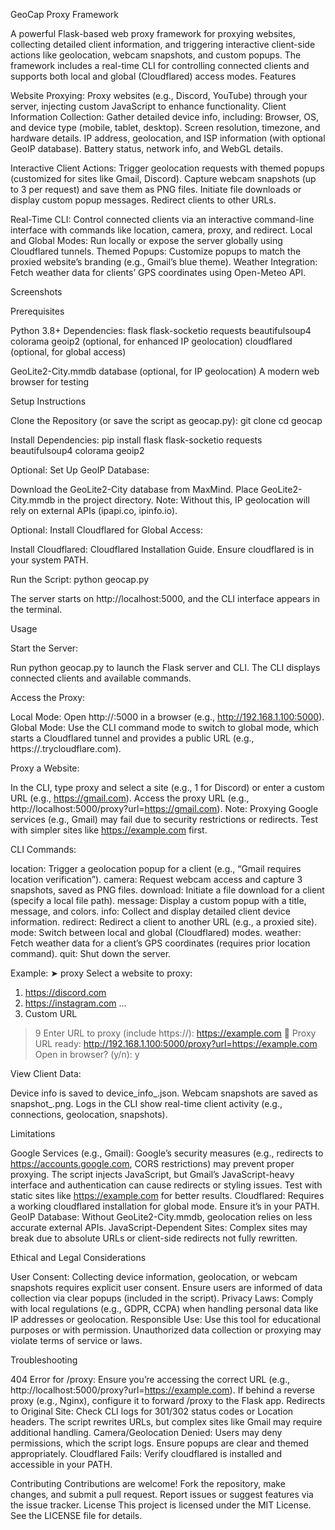 GeoCap Proxy Framework

A powerful Flask-based web proxy framework for proxying websites, collecting detailed client information, and triggering interactive client-side actions like geolocation, webcam snapshots, and custom popups. The framework includes a real-time CLI for controlling connected clients and supports both local and global (Cloudflared) access modes.
Features

Website Proxying: Proxy websites (e.g., Discord, YouTube) through your server, injecting custom JavaScript to enhance functionality.
Client Information Collection: Gather detailed device info, including:
Browser, OS, and device type (mobile, tablet, desktop).
Screen resolution, timezone, and hardware details.
IP address, geolocation, and ISP information (with optional GeoIP database).
Battery status, network info, and WebGL details.


Interactive Client Actions:
Trigger geolocation requests with themed popups (customized for sites like Gmail, Discord).
Capture webcam snapshots (up to 3 per request) and save them as PNG files.
Initiate file downloads or display custom popup messages.
Redirect clients to other URLs.


Real-Time CLI: Control connected clients via an interactive command-line interface with commands like location, camera, proxy, and redirect.
Local and Global Modes: Run locally or expose the server globally using Cloudflared tunnels.
Themed Popups: Customize popups to match the proxied website’s branding (e.g., Gmail’s blue theme).
Weather Integration: Fetch weather data for clients’ GPS coordinates using Open-Meteo API.

Screenshots

Prerequisites

Python 3.8+
Dependencies:
flask
flask-socketio
requests
beautifulsoup4
colorama
geoip2 (optional, for enhanced IP geolocation)
cloudflared (optional, for global access)


GeoLite2-City.mmdb database (optional, for IP geolocation)
A modern web browser for testing

Setup Instructions

Clone the Repository (or save the script as geocap.py):
git clone <repository-url>
cd geocap


Install Dependencies:
pip install flask flask-socketio requests beautifulsoup4 colorama geoip2


Optional: Set Up GeoIP Database:

Download the GeoLite2-City database from MaxMind.
Place GeoLite2-City.mmdb in the project directory.
Note: Without this, IP geolocation will rely on external APIs (ipapi.co, ipinfo.io).


Optional: Install Cloudflared for Global Access:

Install Cloudflared: Cloudflared Installation Guide.
Ensure cloudflared is in your system PATH.


Run the Script:
python geocap.py

The server starts on http://localhost:5000, and the CLI interface appears in the terminal.


Usage

Start the Server:

Run python geocap.py to launch the Flask server and CLI.
The CLI displays connected clients and available commands.


Access the Proxy:

Local Mode: Open http://<your-local-ip>:5000 in a browser (e.g., http://192.168.1.100:5000).
Global Mode: Use the CLI command mode to switch to global mode, which starts a Cloudflared tunnel and provides a public URL (e.g., https://<random>.trycloudflare.com).


Proxy a Website:

In the CLI, type proxy and select a site (e.g., 1 for Discord) or enter a custom URL (e.g., https://gmail.com).
Access the proxy URL (e.g., http://localhost:5000/proxy?url=https://gmail.com).
Note: Proxying Google services (e.g., Gmail) may fail due to security restrictions or redirects. Test with simpler sites like https://example.com first.


CLI Commands:

location: Trigger a geolocation popup for a client (e.g., “Gmail requires location verification”).
camera: Request webcam access and capture 3 snapshots, saved as PNG files.
download: Initiate a file download for a client (specify a local file path).
message: Display a custom popup with a title, message, and colors.
info: Collect and display detailed client device information.
redirect: Redirect a client to another URL (e.g., a proxied site).
mode: Switch between local and global (Cloudflared) modes.
weather: Fetch weather data for a client’s GPS coordinates (requires prior location command).
quit: Shut down the server.

Example:
➤ proxy
Select a website to proxy:
  1. https://discord.com
  2. https://instagram.com
  ...
  9. Custom URL
> 9
Enter URL to proxy (include https://): https://example.com
🔗 Proxy URL ready: http://192.168.1.100:5000/proxy?url=https://example.com
Open in browser? (y/n): y


View Client Data:

Device info is saved to device_info_<client-ip>.json.
Webcam snapshots are saved as snapshot_<client-ip>_<count>_<timestamp>.png.
Logs in the CLI show real-time client activity (e.g., connections, geolocation, snapshots).



Limitations

Google Services (e.g., Gmail): Google’s security measures (e.g., redirects to https://accounts.google.com, CORS restrictions) may prevent proper proxying. The script injects JavaScript, but Gmail’s JavaScript-heavy interface and authentication can cause redirects or styling issues. Test with static sites like https://example.com for better results.
Cloudflared: Requires a working cloudflared installation for global mode. Ensure it’s in your PATH.
GeoIP Database: Without GeoLite2-City.mmdb, geolocation relies on less accurate external APIs.
JavaScript-Dependent Sites: Complex sites may break due to absolute URLs or client-side redirects not fully rewritten.

Ethical and Legal Considerations

User Consent: Collecting device information, geolocation, or webcam snapshots requires explicit user consent. Ensure users are informed of data collection via clear popups (included in the script).
Privacy Laws: Comply with local regulations (e.g., GDPR, CCPA) when handling personal data like IP addresses or geolocation.
Responsible Use: Use this tool for educational purposes or with permission. Unauthorized data collection or proxying may violate terms of service or laws.

Troubleshooting

404 Error for /proxy: Ensure you’re accessing the correct URL (e.g., http://localhost:5000/proxy?url=https://example.com). If behind a reverse proxy (e.g., Nginx), configure it to forward /proxy to the Flask app.
Redirects to Original Site: Check CLI logs for 301/302 status codes or Location headers. The script rewrites URLs, but complex sites like Gmail may require additional handling.
Camera/Geolocation Denied: Users may deny permissions, which the script logs. Ensure popups are clear and themed appropriately.
Cloudflared Fails: Verify cloudflared is installed and accessible in your PATH.

Contributing
Contributions are welcome! Fork the repository, make changes, and submit a pull request. Report issues or suggest features via the issue tracker.
License
This project is licensed under the MIT License. See the LICENSE file for details.
